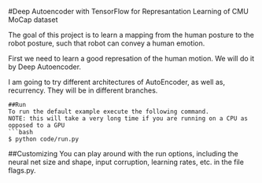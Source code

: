 #Deep Autoencoder with TensorFlow for Represantation Learning of CMU MoCap dataset

The goal of this project is to learn a mapping from the human posture to the robot posture, such that robot can convey a human emotion.

First we need to learn a good represation of the human motion. We will do it by Deep Autoencoder.

I am going to try different architectures of AutoEncoder, as well as, recurrency. They will be in different branches.

```
##Run
To run the default example execute the following command. 
NOTE: this will take a very long time if you are running on a CPU as opposed to a GPU
```bash
$ python code/run.py
```

##Customizing
You can play around with the run options, including the neural net size and shape, input corruption, learning rates, etc.
in the file flags.py.
